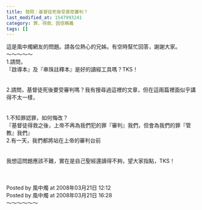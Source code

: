 ```yaml
---
title: 發問：基督徒死後受甚麼審判？
last_modified_at: 1547993241
category: 罪、得救、因信稱義
tags: []
---
```


<p>這是風中燭網友的問題。請各位熱心的兄姊。有空時幫忙回答，謝謝大家。<br/><!--more-->～～～～～<br/>1.請問，<br/>『啟導本』及『串珠註釋本』是好的讀經工具嗎？TKS！<br/><br/><br/>2.請問，基督徒死後要受審判嗎？我有搜尋過這裡的文章，但在這兩篇裡面似乎講得不太一樣，<br/><br/><br/>1.不知罪認罪，如何悔改？<br/>『基督徒得救之後，上帝不再為我們犯的罪『審判』我們，但會為我們的罪『管教』我們』<br/>2.有一天，我們都將站在上帝的審判台前<br/><br/><br/>我想這問題應該不難，實在是自己聖經還讀得不夠，望大家指點，TKS！<br/><br/><br/><br/>Posted by 風中燭 at 2008年03月21日 12:12 <br/>Posted by 風中燭 at 2008年03月21日 16:28 <br/>～～～～～～<br/>
</p>